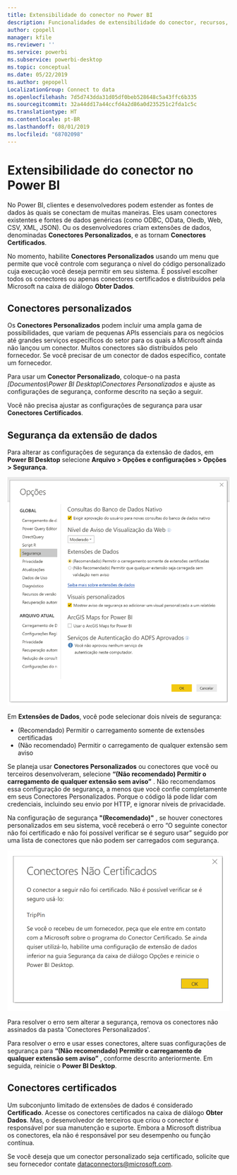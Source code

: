 ```yaml
---
title: Extensibilidade do conector no Power BI
description: Funcionalidades de extensibilidade do conector, recursos, configurações de segurança e conectores certificados
author: cpopell
manager: kfile
ms.reviewer: ''
ms.service: powerbi
ms.subservice: powerbi-desktop
ms.topic: conceptual
ms.date: 05/22/2019
ms.author: gepopell
LocalizationGroup: Connect to data
ms.openlocfilehash: 7d5d743dda31d05df0beb528648c5a43ffc6b335
ms.sourcegitcommit: 32a44dd17a44ccfd4a2d86a0d235251c2fda1c5c
ms.translationtype: HT
ms.contentlocale: pt-BR
ms.lasthandoff: 08/01/2019
ms.locfileid: "68702098"
---
```

# <a name="connector-extensibility-in-power-bi"></a>Extensibilidade do conector no Power BI

No Power BI, clientes e desenvolvedores podem estender as fontes de dados às quais se conectam de muitas maneiras. Eles usam conectores existentes e fontes de dados genéricas (como ODBC, OData, Oledb, Web, CSV, XML, JSON). Ou os desenvolvedores criam extensões de dados, denominadas **Conectores Personalizados**, e as tornam **Conectores Certificados**.

No momento, habilite **Conectores Personalizados** usando um menu que permite que você controle com segurança o nível do código personalizado cuja execução você deseja permitir em seu sistema. É possível escolher todos os conectores ou apenas conectores certificados e distribuídos pela Microsoft na caixa de diálogo **Obter Dados**.

## <a name="custom-connectors"></a>Conectores personalizados

Os **Conectores Personalizados** podem incluir uma ampla gama de possibilidades, que variam de pequenas APIs essenciais para os negócios até grandes serviços específicos do setor para os quais a Microsoft ainda não lançou um conector. Muitos conectores são distribuídos pelo fornecedor. Se você precisar de um conector de dados específico, contate um fornecedor.

Para usar um **Conector Personalizado**, coloque-o na pasta *\[Documentos\\Power BI Desktop\\Conectores Personalizados* e ajuste as configurações de segurança, conforme descrito na seção a seguir.

Você não precisa ajustar as configurações de segurança para usar **Conectores Certificados**.

## <a name="data-extension-security"></a>Segurança da extensão de dados

Para alterar as configurações de segurança da extensão de dados, em **Power BI Desktop** selecione **Arquivo > Opções e configurações > Opções > Segurança**.

![Controlar se você deseja carregar os conectores personalizados com opções de Segurança da Extensão de Dados](media/desktop-connector-extensibility/data-extension-security-1.png)

Em **Extensões de Dados**, você pode selecionar dois níveis de segurança:

* (Recomendado) Permitir o carregamento somente de extensões certificadas
* (Não recomendado) Permitir o carregamento de qualquer extensão sem aviso

Se planeja usar **Conectores Personalizados** ou conectores que você ou terceiros desenvolveram, selecione **“(Não recomendado) Permitir o carregamento de qualquer extensão sem aviso”** . Não recomendamos essa configuração de segurança, a menos que você confie completamente em seus Conectores Personalizados. Porque o código lá pode lidar com credenciais, incluindo seu envio por HTTP, e ignorar níveis de privacidade.

Na configuração de segurança **"(Recomendado)"** , se houver conectores personalizados em seu sistema, você receberá o erro “O seguinte conector não foi certificado e não foi possível verificar se é seguro usar” seguido por uma lista de conectores que não podem ser carregados com segurança.

![Uma caixa de diálogo descreve os Conectores Personalizados que não podem ser carregados por causa das configurações de segurança, nesse caso, o TripPin](media/desktop-connector-extensibility/data-extension-security-2.png)

Para resolver o erro sem alterar a segurança, remova os conectores não assinados da pasta 'Conectores Personalizados'.

Para resolver o erro e usar esses conectores, altere suas configurações de segurança para **“(Não recomendado) Permitir o carregamento de qualquer extensão sem aviso”** , conforme descrito anteriormente. Em seguida, reinicie o **Power BI Desktop**.

## <a name="certified-connectors"></a>Conectores certificados

Um subconjunto limitado de extensões de dados é considerado **Certificado**. Acesse os conectores certificados na caixa de diálogo **Obter Dados**. Mas, o desenvolvedor de terceiros que criou o conector é responsável por sua manutenção e suporte. Embora a Microsoft distribua os conectores, ela não é responsável por seu desempenho ou função contínua.

Se você deseja que um conector personalizado seja certificado, solicite que seu fornecedor contate dataconnectors@microsoft.com.
